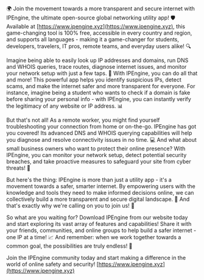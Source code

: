 🌍 Join the movement towards a more transparent and secure internet with IPEngine, the ultimate open-source global networking utility app! 🛡️ Available at [https://www.ipengine.xyz](https://www.ipengine.xyz), this game-changing tool is 100% free, accessible in every country and region, and supports all languages - making it a game-changer for students, developers, travelers, IT pros, remote teams, and everyday users alike! 🔍

Imagine being able to easily look up IP addresses and domains, run DNS and WHOIS queries, trace routes, diagnose internet issues, and monitor your network setup with just a few taps. 📡 With IPEngine, you can do all that and more! This powerful app helps you identify suspicious IPs, detect scams, and make the internet safer and more transparent for everyone. For instance, imagine being a student who wants to check if a domain is fake before sharing your personal info - with IPEngine, you can instantly verify the legitimacy of any website or IP address. 📊

But that's not all! As a remote worker, you might find yourself troubleshooting your connection from home or on-the-go. IPEngine has got you covered! Its advanced DNS and WHOIS querying capabilities will help you diagnose and resolve connectivity issues in no time. 💻 And what about small business owners who want to protect their online presence? With IPEngine, you can monitor your network setup, detect potential security breaches, and take proactive measures to safeguard your site from cyber threats! 🚀

But here's the thing: IPEngine is more than just a utility app - it's a movement towards a safer, smarter internet. By empowering users with the knowledge and tools they need to make informed decisions online, we can collectively build a more transparent and secure digital landscape. 💪 And that's exactly why we're calling on you to join us! 🎉

So what are you waiting for? Download IPEngine from our website today and start exploring its vast array of features and capabilities! Share it with your friends, communities, and online groups to help build a safer internet - one IP at a time! 📈 And remember: when we work together towards a common goal, the possibilities are truly endless! 💫

Join the IPEngine community today and start making a difference in the world of online safety and security! [https://www.ipengine.xyz](https://www.ipengine.xyz)